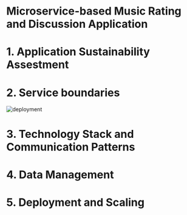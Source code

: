# Microservice-based Music Rating and Discussion Application

# 1. Application Sustainability Assestment

# 2. Service boundaries
![deployment](https://github.com/user-attachments/assets/87bc4d1c-9888-4b41-b17f-a7826eefc1ab)

# 3. Technology Stack and Communication Patterns

# 4. Data Management

# 5. Deployment and Scaling

